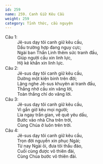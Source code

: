 ```yaml
---
id: 259
name: 259. Canh Giữ Kêu Cầu
weight: 259
category: Tỉnh thức, cầu nguyện
---
```

<dl><dt>Câu 1:</dt><dd data-verse="1">Jê-sus dạy tôi canh giữ kêu cầu, <br/>Dầu trường hợp đang nguy cực; <br/>Ngài ban Thần Linh thêm sức tranh đấu, <br/>Giúp người cầu xin linh lực, <br/>Hộ kẻ khẩn xin linh lực. </dd><dt>Câu 2:</dt><dd data-verse="2">Jê-sus dạy tôi canh giữ kêu cầu, <br/>Dường một kiện binh trên đời; <br/>Lặng nghe Jê-sus khuyên ai tranh đấu, <br/>Thắng nhờ cầu xin vâng lời, <br/>Toàn thắng chỉ do vâng lời. </dd><dt>Câu 3:</dt><dd data-verse="3">Jê-sus dạy tôi canh giữ kêu cầu, <br/>Vì gần giờ kêu mọi người; <br/>Lìa ngay trần gian, về quê yêu dấu, <br/>Bước vào nhà Cha trên trời, <br/>Cùng Chúa ở luôn trên trời. </dd><dt>Câu 4:</dt><dd data-verse="4">Jê-sus dạy tôi canh giữ kêu cầu, <br/>Trọn đời nguyền xin phục Ngài; <br/>Từ nay Ngài ôi, đưa tôi thấu đáo, <br/>Cuối cùng được vô thiên đài, <br/>Cùng Chúa bước vô thiên đài. </dd></dl>
